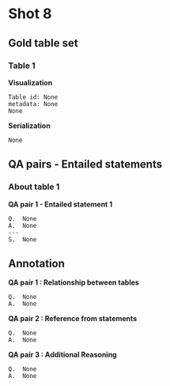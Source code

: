 # Shot 8

## Gold table set

### Table 1

**Visualization**

    Table id: None
    metadata: None
    None

**Serialization**

    None

## QA pairs - Entailed statements

### About table 1

**QA pair 1 - Entailed statement 1**

    Q.  None
    A.  None
    ---
    S.  None

## Annotation

**QA pair 1 : Relationship between tables**

    Q.  None
    A.  None

**QA pair 2 : Reference from statements**

    Q.  None
    A.  None

**QA pair 3 : Additional Reasoning**

    Q.  None
    A.  None
